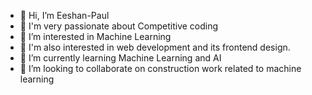 - 👋 Hi, I’m Eeshan-Paul
- 👀 I'm very passionate about Competitive coding
- 👀 I’m interested in Machine Learning
- 👀 I'm also interested in web development and its frontend design.
- 🌱 I’m currently learning Machine Learning and AI
- 💞️ I’m looking to collaborate on construction work related to machine learning
<!---
Eeshan-Paul/Eeshan-Paul is a ✨ special ✨ repository because its `README.md` (this file) appears on your GitHub profile.
You can click the Preview link to take a look at your changes.
--->
